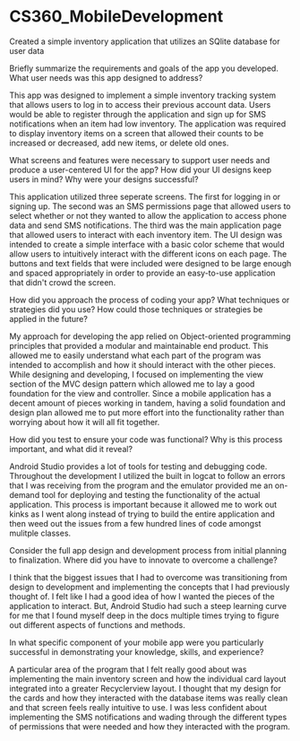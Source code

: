 # CS360_MobileDevelopment
Created a simple inventory application that utilizes an SQlite database for user data


Briefly summarize the requirements and goals of the app you developed. What user needs was this app designed to address?

This app was designed to implement a simple inventory tracking system that allows users to log in to access their previous account data. Users would be able to register through the application and sign up for SMS notifications when an item had low inventory. The application was required to display inventory items on a screen that allowed their counts to be increased or decreased, add new items, or delete old ones.


What screens and features were necessary to support user needs and produce a user-centered UI for the app? How did your UI designs keep users in mind? Why were your designs successful?

This application utilized three seperate screens. The first for logging in or signing up. The second was an SMS permissions page that allowed users to select whether or not they wanted to allow the application to access phone data and send SMS notifications. The third was the main application page that allowed users to interact with each inventory item. The UI design was intended to create a simple interface with a basic color scheme that would allow users to intuitively interact with the different icons on each page. The buttons and text fields that were included were designed to be large enough and spaced appropriately in order to provide an easy-to-use application that didn't crowd the screen.


How did you approach the process of coding your app? What techniques or strategies did you use? How could those techniques or strategies be applied in the future?

My approach for developing the app relied on Object-oriented programming principles that provided a modular and maintainable end product. This allowed me to easily understand what each part of the program was intended to accomplish and how it should interact with the other pieces. While designing and developing, I focused on implementing the view section of the MVC design pattern which allowed me to lay a good foundation for the view and controller. Since a mobile application has a decent amount of pieces working in tandem, having a solid foundation and design plan allowed me to put more effort into the functionality rather than worrying about how it will all fit together.


How did you test to ensure your code was functional? Why is this process important, and what did it reveal?

Android Studio provides a lot of tools for testing and debugging code. Throughout the development I utilized the built in logcat to follow an errors that I was receiving from the program and the emulator provided me an on-demand tool for deploying and testing the functionality of the actual application. This process is important because it allowed me to work out kinks as I went along instead of trying to build the entire application and then weed out the issues from a few hundred lines of code amongst mulitple classes.


Consider the full app design and development process from initial planning to finalization. Where did you have to innovate to overcome a challenge?

I think that the biggest issues that I had to overcome was transitioning from design to development and implementing the concepts that I had previously thought of. I felt like I had a good idea of how I wanted the pieces of the application to interact. But, Android Studio had such a steep learning curve for me that I found myself deep in the docs multiple times trying to figure out different aspects of functions and methods. 


In what specific component of your mobile app were you particularly successful in demonstrating your knowledge, skills, and experience?

A particular area of the program that I felt really good about was implementing the main inventory screen and how the individual card layout integrated into a greater Recyclerview layout. I thought that my design for the cards and how they interacted with the database items was really clean and that screen feels really intuitive to use. I was less confident about implementing the SMS notifications and wading through the different types of permissions that were needed and how they interacted with the program.
